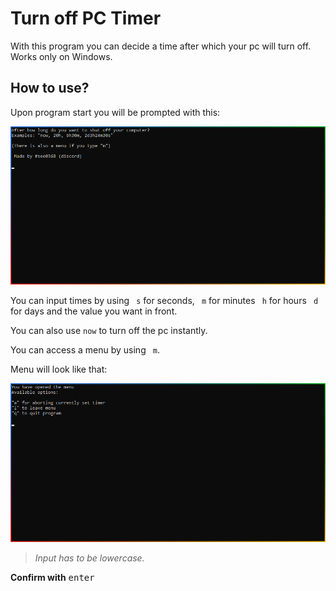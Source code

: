 # Turn off PC Timer

With this program you can decide a time after which your pc will turn off.
Works only on Windows.

## How to use?

Upon program start you will be prompted with this:

![](assets/prompt.png)

You can input times by using ` s` for seconds, ` m` for minutes ` h` for hours ` d` for days and the value you want in front.

You can also use `now` to turn off the pc instantly.

You can access a menu by using ` m`.

Menu will look like that:

![](assets/menu.png)

> _Input has to be lowercase._

**Confirm with** <kbd>enter</kbd>
